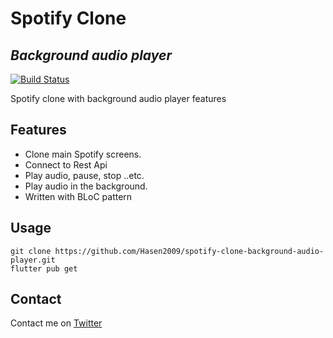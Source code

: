 # Spotify Clone
## _Background audio player_


[![Build Status](https://travis-ci.org/joemccann/dillinger.svg?branch=master)](https://travis-ci.org/joemccann/dillinger)

Spotify clone with background audio player features 


## Features

- Clone main Spotify screens.
- Connect to Rest Api
- Play audio, pause, stop ..etc.
- Play audio in the background.
- Written with BLoC pattern

## Usage
```
git clone https://github.com/Hasen2009/spotify-clone-background-audio-player.git
flutter pub get
```

## Contact
Contact me on [Twitter](https://twitter.com/creativelife2)
